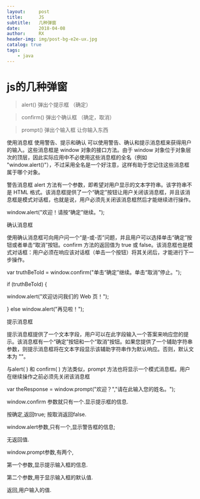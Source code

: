```yaml
---
layout:     post
title:      JS
subtitle:   几种弹窗
date:       2018-04-08
author:     RX
header-img: img/post-bg-e2e-ux.jpg
catalog: true
tags:
    - java
---
```


# js的几种弹窗

>alert() 弹出个提示框 （确定）

>confirm() 弹出个确认框 （确定，取消）

>prompt() 弹出个输入框 让你输入东西

使用消息框 
使用警告、提示和确认 
可以使用警告、确认和提示消息框来获得用户的输入。这些消息框是 window 对象的接口方法。由于 window 对象位于对象层次的顶层，因此实际应用中不必使用这些消息框的全名（例如 "window.alert()"），不过采用全名是一个好注意，这样有助于您记住这些消息框属于哪个对象。 

警告消息框 
alert 方法有一个参数，即希望对用户显示的文本字符串。该字符串不是 HTML 格式。该消息框提供了一个“确定”按钮让用户关闭该消息框，并且该消息框是模式对话框，也就是说，用户必须先关闭该消息框然后才能继续进行操作。 

window.alert("欢迎！请按“确定”继续。"); 

确认消息框 

使用确认消息框可向用户问一个“是-或-否”问题，并且用户可以选择单击“确定”按钮或者单击“取消”按钮。confirm 方法的返回值为 true 或 false。该消息框也是模式对话框：用户必须在响应该对话框（单击一个按钮）将其关闭后，才能进行下一步操作。 

var truthBeTold = window.confirm("单击“确定”继续。单击“取消”停止。"); 

if (truthBeTold) { 

window.alert("欢迎访问我们的 Web 页！"); 

} else window.alert("再见啦！"); 

提示消息框 

提示消息框提供了一个文本字段，用户可以在此字段输入一个答案来响应您的提示。该消息框有一个“确定”按钮和一个“取消”按钮。如果您提供了一个辅助字符串参数，则提示消息框将在文本字段显示该辅助字符串作为默认响应。否则，默认文本为 "<undefined>"。 

与alert( ) 和 confirm( ) 方法类似，prompt 方法也将显示一个模式消息框。用户在继续操作之前必须先关闭该消息框 

var theResponse = window.prompt("欢迎？","请在此输入您的姓名。");

window.confirm 参数就只有一个.显示提示框的信息. 

按确定,返回true; 按取消返回false. 

<script> 

var bln = window.confirm("确定吗?");

alert(bln) 

</script> 


window.alert参数,只有一个,显示警告框的信息; 

无返回值. 

<script> 

window.alert("确定.") 

</script> 

window.prompt参数,有两个, 

第一个参数,显示提示输入框的信息. 

第二个参数,用于显示输入框的默认值. 

返回,用户输入的值. 

 <script>   
 
 var str = window.prompt("请输入密码","password")   
 
 alert(str);   
 
 </script>   

<html>  

<head>  

<title></title>  

</head>  

<script language="javascript" type="text/javascript">  

    var yanzhengma = window.prompt("输入验证码", "")  
    
    if( yanzhengma == 123 )  
    
    {  
    
        alert("ok");  
        
    }  
    
    else  
    
    {  
    
        alert("false");  
        
    }  
    
</script>  

<body>  
 
</body>  

</html>


